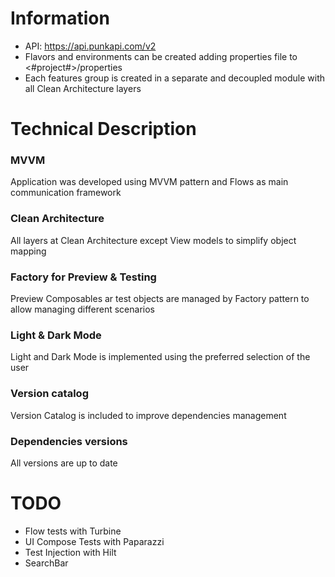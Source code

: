 # Information
- API: https://api.punkapi.com/v2
- Flavors and environments can be created adding properties file to <#project#>/properties
- Each features group is created in a separate and decoupled module with all Clean Architecture layers

# Technical Description
### MVVM
Application was developed using MVVM pattern and Flows as main communication framework

### Clean Architecture
All layers at Clean Architecture except View models to simplify object mapping

### Factory for Preview & Testing
Preview Composables ar test objects are managed by Factory pattern to allow managing different scenarios

### Light & Dark Mode
Light and Dark Mode is implemented using the preferred selection of the user

### Version catalog
Version Catalog is included to improve dependencies management

### Dependencies versions
All versions are up to date

# TODO
- Flow tests with Turbine
- UI Compose Tests with Paparazzi
- Test Injection with Hilt
- SearchBar
